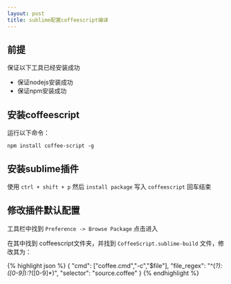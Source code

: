 ```yaml
---
layout: post
title: sublime配置coffeescript编译 
---
```


## 前提

保证以下工具已经安装成功

+ 保证nodejs安装成功
+ 保证npm安装成功

## 安装coffeescript

运行以下命令：

```
npm install coffee-script -g
``` 

## 安装sublime插件

使用 `ctrl + shift + p` 然后 `install package` 写入 `coffeescript` 回车结束

## 修改插件默认配置

工具栏中找到 `Preference -> Browse Package` 点击进入

在其中找到 coffeescript文件夹，并找到 `CoffeeScript.sublime-build` 文件，修改其为：

{% highlight json %}
{
    "cmd": ["coffee.cmd","-c","$file"],
    "file_regex": "^(*?):([0-9]*):?([0-9]*)",
    "selector": "source.coffee"
}
{% endhighlight %}